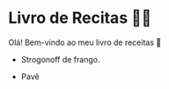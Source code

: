 # Livro de Recitas :man_cook:

Olá! Bem-vindo ao meu livro de receitas :wave:

- Strogonoff de frango.

- Pavê